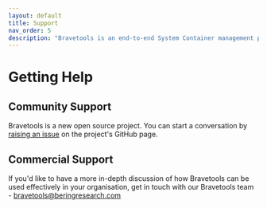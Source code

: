 ```yaml
---
layout: default
title: Support
nav_order: 5
description: "Bravetools is an end-to-end System Container management platform. Bravetools makes it easy to configure, build, and deploy reproducible and isolated environments either on single machines or large clusters."
---
```


# Getting Help

## Community Support

Bravetools is a new open source project. You can start a conversation by [raising an issue](https://github.com/bravetools/bravetools/issues) on the project's GitHub page.

## Commercial Support

If you'd like to have a more in-depth discussion of how Bravetools can be used effectively in your organisation, get in touch with our Bravetools team - [bravetools@beringresearch.com](mailto:bravetools@beringresesarch.com?subject=[Support]%20Bravetools%20Information)